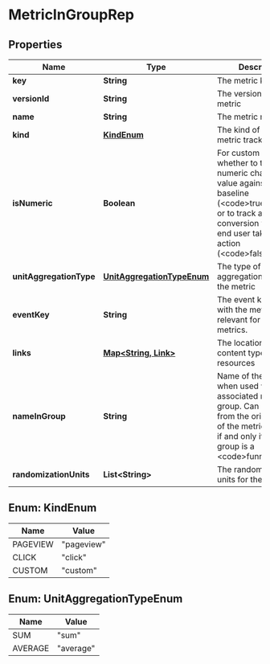 

# MetricInGroupRep


## Properties

| Name | Type | Description | Notes |
|------------ | ------------- | ------------- | -------------|
|**key** | **String** | The metric key |  |
|**versionId** | **String** | The version ID of the metric |  [optional] |
|**name** | **String** | The metric name |  |
|**kind** | [**KindEnum**](#KindEnum) | The kind of event the metric tracks |  |
|**isNumeric** | **Boolean** | For custom metrics, whether to track numeric changes in value against a baseline (&lt;code&gt;true&lt;/code&gt;) or to track a conversion when an end user takes an action (&lt;code&gt;false&lt;/code&gt;). |  [optional] |
|**unitAggregationType** | [**UnitAggregationTypeEnum**](#UnitAggregationTypeEnum) | The type of unit aggregation to use for the metric |  [optional] |
|**eventKey** | **String** | The event key sent with the metric. Only relevant for custom metrics. |  [optional] |
|**links** | [**Map&lt;String, Link&gt;**](Link.md) | The location and content type of related resources |  |
|**nameInGroup** | **String** | Name of the metric when used within the associated metric group. Can be different from the original name of the metric. Required if and only if the metric group is a &lt;code&gt;funnel&lt;/code&gt;. |  [optional] |
|**randomizationUnits** | **List&lt;String&gt;** | The randomization units for the metric |  [optional] |



## Enum: KindEnum

| Name | Value |
|---- | -----|
| PAGEVIEW | &quot;pageview&quot; |
| CLICK | &quot;click&quot; |
| CUSTOM | &quot;custom&quot; |



## Enum: UnitAggregationTypeEnum

| Name | Value |
|---- | -----|
| SUM | &quot;sum&quot; |
| AVERAGE | &quot;average&quot; |



